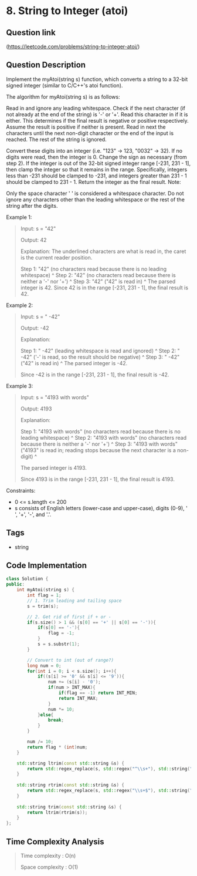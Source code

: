 # 8. String to Integer (atoi)

## Question link
(https://leetcode.com/problems/string-to-integer-atoi/)

## Question Description
Implement the myAtoi(string s) function, which converts a string to a 32-bit signed integer (similar to C/C++'s atoi function).

The algorithm for myAtoi(string s) is as follows:

Read in and ignore any leading whitespace.
Check if the next character (if not already at the end of the string) is '-' or '+'. Read this character in if it is either. This determines if the final result is negative or positive respectively. Assume the result is positive if neither is present.
Read in next the characters until the next non-digit character or the end of the input is reached. The rest of the string is ignored.

Convert these digits into an integer (i.e. "123" -> 123, "0032" -> 32). If no digits were read, then the integer is 0. Change the sign as necessary (from step 2).
If the integer is out of the 32-bit signed integer range [-231, 231 - 1], then clamp the integer so that it remains in the range. Specifically, integers less than -231 should be clamped to -231, and integers greater than 231 - 1 should be clamped to 231 - 1.
Return the integer as the final result.
Note:

Only the space character ' ' is considered a whitespace character.
Do not ignore any characters other than the leading whitespace or the rest of the string after the digits.
 
Example 1:

> Input: s = "42"
>
> Output: 42
>
> Explanation: The underlined characters are what is read in, the caret is the current reader position.
>
> Step 1: "42" (no characters read because there is no leading whitespace)
>         ^
> Step 2: "42" (no characters read because there is neither a '-' nor '+')
>         ^
> Step 3: "42" ("42" is read in)
>           ^
> The parsed integer is 42.
> Since 42 is in the range [-231, 231 - 1], the final result is 42.

Example 2:

> Input: s = "   -42"
>
> Output: -42
>
> Explanation:
>
> Step 1: "   -42" (leading whitespace is read and ignored)
>            ^
> Step 2: "   -42" ('-' is read, so the result should be negative)
>             ^
> Step 3: "   -42" ("42" is read in)
>              ^
> The parsed integer is -42.
>
> Since -42 is in the range [-231, 231 - 1], the final result is -42.

Example 3:

> Input: s = "4193 with words"
>
> Output: 4193
>
> Explanation:
>
> Step 1: "4193 with words" (no characters read because there is no leading whitespace)
>         ^
> Step 2: "4193 with words" (no characters read because there is neither a '-' nor '+')
>         ^
> Step 3: "4193 with words" ("4193" is read in; reading stops because the next character is a non-digit)
>             ^
>
> The parsed integer is 4193.
>
> Since 4193 is in the range [-231, 231 - 1], the final result is 4193.
 
Constraints:
* 0 <= s.length <= 200
* s consists of English letters (lower-case and upper-case), digits (0-9), ' ', '+', '-', and '.'.

## Tags
- string

## Code Implementation
```c++
class Solution {
public:
    int myAtoi(string s) {
        int flag = 1;
        // 1. Trim leading and tailing space
        s = trim(s);

        // 2. Get rid of first if + or -
        if(s.size() > 1 && (s[0] == '+' || s[0] == '-')){
            if(s[0] == '-'){
                flag = -1;
            }
            s = s.substr(1);
        }

        // Convert to int (out of range?)
        long num = 0;
        for(int i = 0; i < s.size(); i++){
            if((s[i] >= '0' && s[i] <= '9')){
                num += (s[i] - '0');
                if(num > INT_MAX){
                    if(flag == -1) return INT_MIN;
                    return INT_MAX;
                }
                num *= 10;
            }else{
                break;
            }
        }

        num /= 10;
        return flag * (int)num;
    }

    std::string ltrim(const std::string &s) {
        return std::regex_replace(s, std::regex("^\\s+"), std::string(""));
    }
    
    std::string rtrim(const std::string &s) {
        return std::regex_replace(s, std::regex("\\s+$"), std::string(""));
    }
    
    std::string trim(const std::string &s) {
        return ltrim(rtrim(s));
    }
};
```

## Time Complexity Analysis
> Time complexity  : O(n)
>
> Space complexity : O(1)